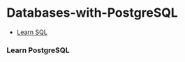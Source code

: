 # Databases-with-PostgreSQL

- [Learn SQL](https://github.com/devliwa/Learn-SQL)




### Learn PostgreSQL
